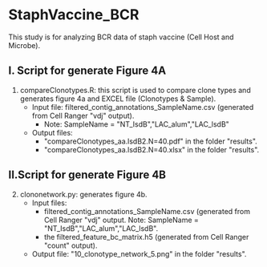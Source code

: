# StaphVaccine_BCR
This study is for analyzing BCR data of staph vaccine (Cell Host and Microbe).

## I. Script for generate Figure 4A
1. compareClonotypes.R: this script is used to compare clone types and generates figure 4a and EXCEL file (Clonotypes & Sample).
   - Input file: filtered_contig_annotations_SampleName.csv (generated from Cell Ranger "vdj" output). 
     - Note: SampleName = "NT_IsdB","LAC_alum","LAC_lsdB"
   - Output files: 
     - "compareClonotypes_aa.lsdB2.N=40.pdf" in the folder "results".
     - "compareClonotypes_aa.lsdB2.N=40.xlsx" in the folder "results".

## II.Script for generate Figure 4B
2. clononetwork.py: generates figure 4b. 
   - Input files: 
     - filtered_contig_annotations_SampleName.csv (generated from Cell Ranger "vdj" output. 
       Note: SampleName = "NT_IsdB","LAC_alum","LAC_lsdB".
     - the filtered_feature_bc_matrix.h5 (generated from Cell Ranger "count" output). 
   - Output file: "10_clonotype_network_5.png" in the folder "results".
